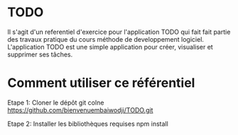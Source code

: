 # TODO
Il s'agit d'un referentiel d'exercice pour l'application TODO qui fait fait partie des travaux pratique du cours méthode de developpement logiciel. L'application TODO est une simple application pour créer, visualiser et supprimer ses tâches.

# Comment utiliser ce référentiel

Etape 1: Cloner le dépôt
git colne https://github.com/bienvenuembaiwodji/TODO.git

Etape 2: Installer les bibliothèques requises
npm install 
